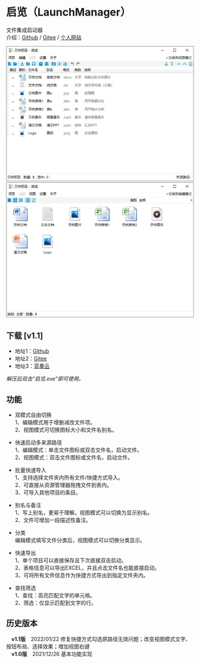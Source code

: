 # 启览（LaunchManager）
文件集成启动器     
介绍：[Github](https://github.com/tp1415926535/LaunchManager) / [Gitee](https://gitee.com/tp1415926535/LaunchManager) / [个人网站](https://tp1415926535.gitee.io/qilan_detail.html)
   
   
![编辑模式](https://github.com/tp1415926535/LaunchManager/blob/main/%E6%88%AA%E5%9B%BE/%E5%90%AF%E8%A7%88%20%E7%BC%96%E8%BE%91%E6%A8%A1%E5%BC%8F.jpg)     
![视图模式](https://github.com/tp1415926535/LaunchManager/blob/main/%E6%88%AA%E5%9B%BE/%E5%90%AF%E8%A7%88%20%E8%A7%86%E5%9B%BE%E6%A8%A1%E5%BC%8F.jpg)     
    
**下载 [v1.1]**   
- 

- 地址1：[Github](https://github.com/tp1415926535/LaunchManager/raw/main/%E5%90%AF%E8%A7%88v1.2.rar)   
- 地址2：[Gitee](https://gitee.com/tp1415926535/LaunchManager/raw/main/%E5%90%AF%E8%A7%88v1.2.rar)   
- 地址3：[蓝奏云](https://wwp.lanzouw.com/iVMf9023ruud)   
   
*解压后双击“启览.exe”即可使用。*
  
    
**功能**   
-   
- 双模式自由切换   
1、编辑模式用于增删减改文件项。    
2、视图模式可切换图标大小和文件名别名。     
   
- 快速启动多来源路径   
1、编辑模式：单击文件图标或双击文件名，启动文件。   
2、视图模式：双击文件图标或文件名，启动文件。    
   
- 批量快速导入   
1、支持选择文件夹内所有文件/快捷方式导入。   
2、可直接从资源管理器拖拽文件到表内。   
3、可导入其他项目的条目。
    
- 别名与备注   
1、写上别名，更易于理解。视图模式可以切换为显示别名。   
2、文件可增加一段描述性备注。   
   
- 分类   
编辑模式填写文件分类后，视图模式可以切换分类显示。   
   
- 快速导出   
1、单个项目可以直接保存且下次直接双击启动。   
2、表格信息可以导出EXCEL，并且点击文件名也能直接启动。   
3、可将所有文件信息作为快捷方式导出到指定文件夹内。   
    
- 查找筛选    
1、查找：高亮匹配文字的单元格。    
2、筛选：仅显示匹配到文字的行。    
    
    
**历史版本**   
-  
　**v1.1版**　2022/01/22 修复快捷方式勾选原路径无效问题；改变视图模式文字、按钮布局、选择效果；增加视图右键     
　**v1.0版**　2021/12/26 基本功能实现

